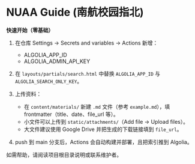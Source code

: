 # NUAA Guide (南航校园指北)

**快速开始（零基础）**
1. 在仓库 Settings -> Secrets and variables -> Actions 新增：
   - ALGOLIA_APP_ID
   - ALGOLIA_ADMIN_API_KEY

2. 在 `layouts/partials/search.html` 中替换 `ALGOLIA_APP_ID` 与 `ALGOLIA_SEARCH_ONLY_KEY`。

3. 上传资料：
   - 在 `content/materials/` 新建 `.md` 文件（参考 `example.md`），填 frontmatter（title、date、file_url 等）。
   - 小文件可以上传到 `static/attachments/`（Add file -> Upload files）。
   - 大文件建议使用 Google Drive 并把生成的下载链接填到 `file_url`。

4. push 到 main 分支后，Actions 会自动构建并部署，且把索引推到 Algolia。

如需帮助，请阅读项目根目录说明或联系维护者。
